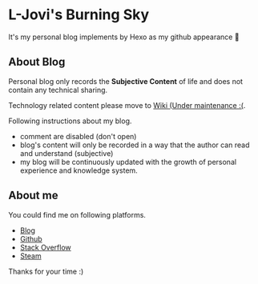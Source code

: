 # L-Jovi's Burning Sky

It's my personal blog implements by Hexo as my github appearance 👻

## About Blog

Personal blog only records the **Subjective Content** of life and does not contain any technical sharing.

Technology related content please move to [Wiki (Under maintenance :(](https://blackpearl.fun).

Following instructions about my blog.

- comment are disabled (don't open)
- blog's content will only be recorded in a way that the author can read and understand (subjective)
- my blog will be continuously updated with the growth of personal experience and knowledge system.

## About me

You could find me on following platforms.

- [Blog](https://l-jovi.github.io)
- [Github](https://github.com/L-Jovi)
- [Stack Overflow](https://stackoverflow.com/users/4004375/e-jovi)
- [Steam](http://steamcommunity.com/id/eternal_jovi)

Thanks for your time :)
